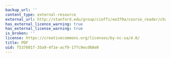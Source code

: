 ```yaml
---
backup_url: ''
content_type: external-resource
external_url: http://stanford.edu/group/cioffi/ee379a/course_reader/chap2.pdf
has_external_licence_warning: true
has_external_license_warning: true
is_broken: ''
license: https://creativecommons.org/licenses/by-nc-sa/4.0/
title: PDF
uid: f537601f-35a9-4f1e-acf9-17fc9ecd68e0
---
```

